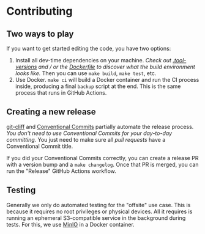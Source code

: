 # Contributing

## Two ways to play

If you want to get started editing the code, you have two options:

1. Install all dev-time dependencies on your machine. _Check out
   [.tool-versions](.tool-versions) and / or the [Dockerfile](Dockerfile) to discover
   what the build environment looks like._ Then you can use `make build`, `make test`,
   etc.
2. Use Docker. `make ci` will build a Docker container and run the CI process inside,
   producing a final `backup` script at the end. This is the same process that runs in
   GitHub Actions.

## Creating a new release

[git-cliff](https://git-cliff.org/) and [Conventional Commits](https://www.conventionalcommits.org/)
partially automate the release process. _You don't need to use Conventional Commits
for your day-to-day committing._ You just need to make sure all _pull requests_ have a
Conventional Commit title.

If you did your Conventional Commits correctly, you can create a release PR with a
version bump and a `make changelog`. Once that PR is merged, you can run the "Release"
GitHub Actions workflow.

## Testing

Generally we only do automated testing for the "offsite" use case. This is because it requires no
root privileges or physical devices. All it requires is running an ephemeral S3-compatible service
in the background during tests. For this, we use [MinIO](https://github.com/minio/minio) in a
Docker container.
